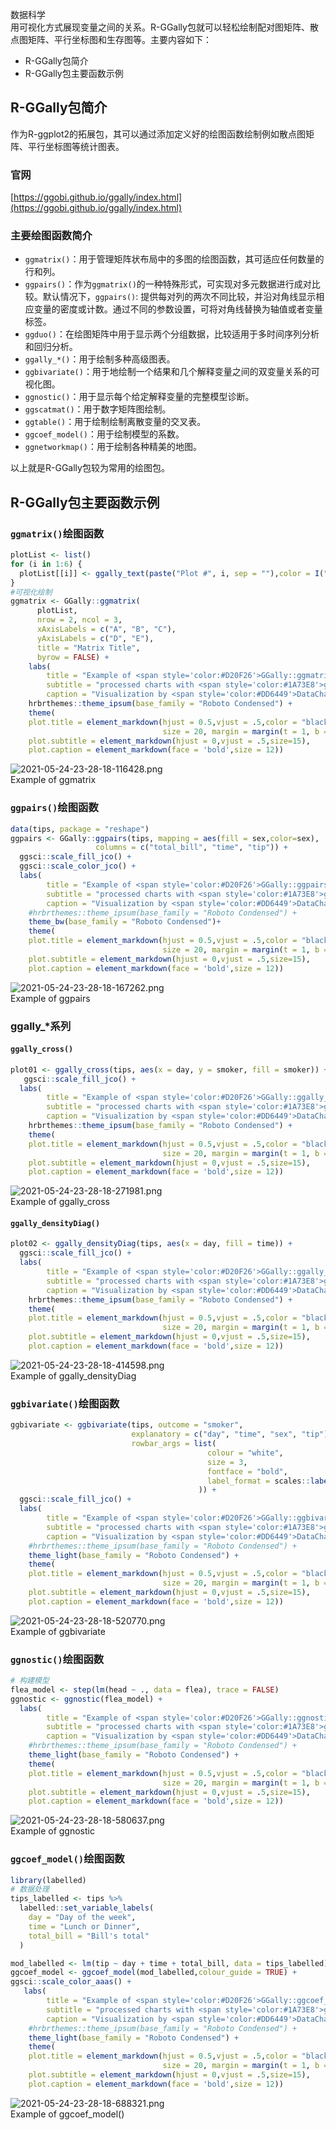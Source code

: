 数据科学<br />用可视化方式展现变量之间的关系。R-GGally包就可以轻松绘制配对图矩阵、散点图矩阵、平行坐标图和生存图等。主要内容如下：

- R-GGally包简介
- R-GGally包主要函数示例
<a name="FZsgo"></a>
## R-GGally包简介
作为R-ggplot2的拓展包，其可以通过添加定义好的绘图函数绘制例如散点图矩阵、平行坐标图等统计图表。
<a name="cb9XW"></a>
### 官网
[https://ggobi.github.io/ggally/index.html](https://ggobi.github.io/ggally/index.html)
<a name="H59Sc"></a>
### 主要绘图函数简介

- `ggmatrix()`：用于管理矩阵状布局中的多图的绘图函数，其可适应任何数量的行和列。
- `ggpairs()`：作为`ggmatrix()`的一种特殊形式，可实现对多元数据进行成对比较。默认情况下，`ggpairs()`: 提供每对列的两次不同比较，并沿对角线显示相应变量的密度或计数。通过不同的参数设置，可将对角线替换为轴值或者变量标签。
- `ggduo()`：在绘图矩阵中用于显示两个分组数据，比较适用于多时间序列分析和回归分析。
- `ggally_*()`：用于绘制多种高级图表。
- `ggbivariate()`：用于地绘制一个结果和几个解释变量之间的双变量关系的可视化图。
- `ggnostic()`：用于显示每个给定解释变量的完整模型诊断。
- `ggscatmat()`：用于数字矩阵图绘制。
- `ggtable()`：用于绘制绘制离散变量的交叉表。
- `ggcoef_model()`：用于绘制模型的系数。
- `ggnetworkmap()`：用于绘制各种精美的地图。

以上就是R-GGally包较为常用的绘图包。
<a name="swuGx"></a>
## R-GGally包主要函数示例
<a name="spDgR"></a>
### `ggmatrix()`绘图函数
```r
plotList <- list()
for (i in 1:6) {
  plotList[[i]] <- ggally_text(paste("Plot #", i, sep = ""),color = I("#0057FF"))
}
#可视化绘制
ggmatrix <- GGally::ggmatrix(
      plotList,
      nrow = 2, ncol = 3,
      xAxisLabels = c("A", "B", "C"),
      yAxisLabels = c("D", "E"),
      title = "Matrix Title",
      byrow = FALSE) +
    labs(
        title = "Example of <span style='color:#D20F26'>GGally::ggmatrix function</span>",
        subtitle = "processed charts with <span style='color:#1A73E8'>ggmatrix()</span>",
        caption = "Visualization by <span style='color:#DD6449'>DataCharm</span>") +
    hrbrthemes::theme_ipsum(base_family = "Roboto Condensed") +
    theme(
    plot.title = element_markdown(hjust = 0.5,vjust = .5,color = "black",face = 'bold',
                                  size = 20, margin = margin(t = 1, b = 12)),
    plot.subtitle = element_markdown(hjust = 0,vjust = .5,size=15),
    plot.caption = element_markdown(face = 'bold',size = 12))
```
![2021-05-24-23-28-18-116428.png](https://cdn.nlark.com/yuque/0/2021/png/396745/1621870348071-bcf61e1e-8b37-468b-abdb-118ee4e305ee.png#clientId=u291d7444-8785-4&from=ui&id=ufd4ec98b&originHeight=743&originWidth=1080&originalType=binary&size=2412028&status=done&style=shadow&taskId=u7a884f64-8bc1-486f-9234-dc70d4fab10)<br />Example of ggmatrix
<a name="R91Wi"></a>
### `ggpairs()`绘图函数
```r
data(tips, package = "reshape")
ggpairs <- GGally::ggpairs(tips, mapping = aes(fill = sex,color=sex), 
                   columns = c("total_bill", "time", "tip")) +
  ggsci::scale_fill_jco() +
  ggsci::scale_color_jco() +
  labs(
        title = "Example of <span style='color:#D20F26'>GGally::ggpairs function</span>",
        subtitle = "processed charts with <span style='color:#1A73E8'>ggpairs()</span>",
        caption = "Visualization by <span style='color:#DD6449'>DataCharm</span>") +
    #hrbrthemes::theme_ipsum(base_family = "Roboto Condensed") +
    theme_bw(base_family = "Roboto Condensed")+
    theme(
    plot.title = element_markdown(hjust = 0.5,vjust = .5,color = "black",face = 'bold',
                                  size = 20, margin = margin(t = 1, b = 12)),
    plot.subtitle = element_markdown(hjust = 0,vjust = .5,size=15),
    plot.caption = element_markdown(face = 'bold',size = 12))
```
![2021-05-24-23-28-18-167262.png](https://cdn.nlark.com/yuque/0/2021/png/396745/1621870376409-976de7e2-ebf6-4250-b034-5356118dc214.png#clientId=u291d7444-8785-4&from=ui&id=u235481a7&originHeight=743&originWidth=1080&originalType=binary&size=2412028&status=done&style=shadow&taskId=u30014545-6716-49f6-9de5-30896936e4a)<br />Example of ggpairs
<a name="adE4O"></a>
### ggally_*系列
<a name="I4qR7"></a>
#### `ggally_cross()`
```r
plot01 <- ggally_cross(tips, aes(x = day, y = smoker, fill = smoker)) +
   ggsci::scale_fill_jco() +
  labs(
        title = "Example of <span style='color:#D20F26'>GGally::ggally_cross function</span>",
        subtitle = "processed charts with <span style='color:#1A73E8'>ggally_cross()</span>",
        caption = "Visualization by <span style='color:#DD6449'>DataCharm</span>") +
    hrbrthemes::theme_ipsum(base_family = "Roboto Condensed") +
    theme(
    plot.title = element_markdown(hjust = 0.5,vjust = .5,color = "black",face = 'bold',
                                  size = 20, margin = margin(t = 1, b = 12)),
    plot.subtitle = element_markdown(hjust = 0,vjust = .5,size=15),
    plot.caption = element_markdown(face = 'bold',size = 12))
```
![2021-05-24-23-28-18-271981.png](https://cdn.nlark.com/yuque/0/2021/png/396745/1621870435473-e6ee9f8d-160c-4fcf-9542-edbfbe056163.png#clientId=u291d7444-8785-4&from=ui&id=u94c70986&originHeight=743&originWidth=1080&originalType=binary&size=2412028&status=done&style=shadow&taskId=ua9ed9a32-3bf3-41af-b289-fc2ad530ada)<br />Example of ggally_cross
<a name="WUsuI"></a>
#### `ggally_densityDiag()`
```r
plot02 <- ggally_densityDiag(tips, aes(x = day, fill = time)) +
  ggsci::scale_fill_jco() +
  labs(
        title = "Example of <span style='color:#D20F26'>GGally::ggally_densityDiag function</span>",
        subtitle = "processed charts with <span style='color:#1A73E8'>ggally_densityDiag()</span>",
        caption = "Visualization by <span style='color:#DD6449'>DataCharm</span>") +
    hrbrthemes::theme_ipsum(base_family = "Roboto Condensed") +
    theme(
    plot.title = element_markdown(hjust = 0.5,vjust = .5,color = "black",face = 'bold',
                                  size = 20, margin = margin(t = 1, b = 12)),
    plot.subtitle = element_markdown(hjust = 0,vjust = .5,size=15),
    plot.caption = element_markdown(face = 'bold',size = 12))
```
![2021-05-24-23-28-18-414598.png](https://cdn.nlark.com/yuque/0/2021/png/396745/1621870479357-af873236-3fa1-4226-8fe1-529152974d53.png#clientId=u291d7444-8785-4&from=ui&id=u118383d6&originHeight=743&originWidth=1080&originalType=binary&size=2412028&status=done&style=shadow&taskId=u5adb70fa-885b-48bc-9e1f-1086b94c064)<br />Example of ggally_densityDiag
<a name="dddPo"></a>
### `ggbivariate()`绘图函数
```r
ggbivariate <- ggbivariate(tips, outcome = "smoker", 
                           explanatory = c("day", "time", "sex", "tip"),
                           rowbar_args = list(
                                            colour = "white",
                                            size = 3,
                                            fontface = "bold",
                                            label_format = scales::label_percent(accurary = 1)
                                          )) +
  ggsci::scale_fill_jco() +
  labs(
        title = "Example of <span style='color:#D20F26'>GGally::ggbivariate function</span>",
        subtitle = "processed charts with <span style='color:#1A73E8'>ggbivariate()</span>",
        caption = "Visualization by <span style='color:#DD6449'>DataCharm</span>") +
    #hrbrthemes::theme_ipsum(base_family = "Roboto Condensed") +
    theme_light(base_family = "Roboto Condensed") +
    theme(
    plot.title = element_markdown(hjust = 0.5,vjust = .5,color = "black",face = 'bold',
                                  size = 20, margin = margin(t = 1, b = 12)),
    plot.subtitle = element_markdown(hjust = 0,vjust = .5,size=15),
    plot.caption = element_markdown(face = 'bold',size = 12))
```
![2021-05-24-23-28-18-520770.png](https://cdn.nlark.com/yuque/0/2021/png/396745/1621870499121-573c3035-cbe6-497c-804f-3e9d9945c2af.png#clientId=u291d7444-8785-4&from=ui&id=u179288d0&originHeight=743&originWidth=1080&originalType=binary&size=2412028&status=done&style=shadow&taskId=ub9953342-30f4-4324-9ff9-216b6735b5e)<br />Example of ggbivariate
<a name="T9IAL"></a>
### `ggnostic()`绘图函数
```r
# 构建模型
flea_model <- step(lm(head ~ ., data = flea), trace = FALSE)
ggnostic <- ggnostic(flea_model) +
  labs(
        title = "Example of <span style='color:#D20F26'>GGally::ggnostic function</span>",
        subtitle = "processed charts with <span style='color:#1A73E8'>ggnostic()</span>",
        caption = "Visualization by <span style='color:#DD6449'>DataCharm</span>") +
    #hrbrthemes::theme_ipsum(base_family = "Roboto Condensed") +
    theme_light(base_family = "Roboto Condensed") +
    theme(
    plot.title = element_markdown(hjust = 0.5,vjust = .5,color = "black",face = 'bold',
                                  size = 20, margin = margin(t = 1, b = 12)),
    plot.subtitle = element_markdown(hjust = 0,vjust = .5,size=15),
    plot.caption = element_markdown(face = 'bold',size = 12))
```
![2021-05-24-23-28-18-580637.png](https://cdn.nlark.com/yuque/0/2021/png/396745/1621870526313-5b1d707c-b580-4a38-8d7b-a730c2239ff3.png#clientId=u291d7444-8785-4&from=ui&id=u3107cd2d&originHeight=743&originWidth=1080&originalType=binary&size=2412028&status=done&style=shadow&taskId=ufc96cbb5-0499-4d83-8ef5-fa416ff5686)<br />Example of ggnostic
<a name="N7lPh"></a>
### `ggcoef_model()`绘图函数
```r
library(labelled)
# 数据处理
tips_labelled <- tips %>%
  labelled::set_variable_labels(
    day = "Day of the week",
    time = "Lunch or Dinner",
    total_bill = "Bill's total"
  )

mod_labelled <- lm(tip ~ day + time + total_bill, data = tips_labelled)
ggcoef_model <- ggcoef_model(mod_labelled,colour_guide = TRUE) +
ggsci::scale_color_aaas() +
   labs(
        title = "Example of <span style='color:#D20F26'>GGally::ggcoef_model function</span>",
        subtitle = "processed charts with <span style='color:#1A73E8'>ggcoef_model()</span>",
        caption = "Visualization by <span style='color:#DD6449'>DataCharm</span>") +
    #hrbrthemes::theme_ipsum(base_family = "Roboto Condensed") +
    theme_light(base_family = "Roboto Condensed") +
    theme(
    plot.title = element_markdown(hjust = 0.5,vjust = .5,color = "black",face = 'bold',
                                  size = 20, margin = margin(t = 1, b = 12)),
    plot.subtitle = element_markdown(hjust = 0,vjust = .5,size=15),
    plot.caption = element_markdown(face = 'bold',size = 12))
```
![2021-05-24-23-28-18-688321.png](https://cdn.nlark.com/yuque/0/2021/png/396745/1621870563945-d0244fb6-d477-4ea5-9d9c-acebb3bb75d1.png#clientId=u291d7444-8785-4&from=ui&id=uc6f6e08b&originHeight=743&originWidth=1080&originalType=binary&size=2412028&status=done&style=shadow&taskId=u1fa68401-417d-41d3-b6f2-1f5475eecab)<br />Example of ggcoef_model()
